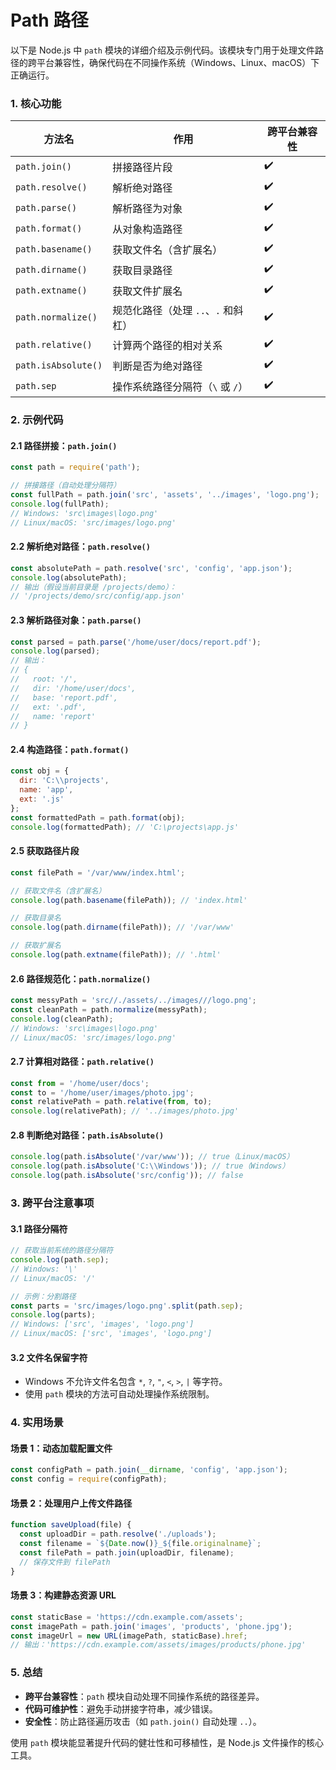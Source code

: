 # Path 路径

以下是 Node.js 中 `path` 模块的详细介绍及示例代码。该模块专门用于处理文件路径的跨平台兼容性，确保代码在不同操作系统（Windows、Linux、macOS）下正确运行。

### **1. 核心功能**
| 方法名                 | 作用                                 | 跨平台兼容性 |
|-----------------------|--------------------------------------|--------------|
| `path.join()`         | 拼接路径片段                          | ✔️           |
| `path.resolve()`      | 解析绝对路径                          | ✔️           |
| `path.parse()`        | 解析路径为对象                        | ✔️           |
| `path.format()`       | 从对象构造路径                        | ✔️           |
| `path.basename()`     | 获取文件名（含扩展名）                 | ✔️           |
| `path.dirname()`      | 获取目录路径                          | ✔️           |
| `path.extname()`      | 获取文件扩展名                         | ✔️           |
| `path.normalize()`    | 规范化路径（处理 `..`、`.` 和斜杠）    | ✔️           |
| `path.relative()`     | 计算两个路径的相对关系                 | ✔️           |
| `path.isAbsolute()`   | 判断是否为绝对路径                     | ✔️           |
| `path.sep`            | 操作系统路径分隔符（`\` 或 `/`）       | ✔️           |

### **2. 示例代码**

#### **2.1 路径拼接：`path.join()`**
```javascript
const path = require('path');

// 拼接路径（自动处理分隔符）
const fullPath = path.join('src', 'assets', '../images', 'logo.png');
console.log(fullPath);
// Windows: 'src\images\logo.png'
// Linux/macOS: 'src/images/logo.png'
```

#### **2.2 解析绝对路径：`path.resolve()`**
```javascript
const absolutePath = path.resolve('src', 'config', 'app.json');
console.log(absolutePath);
// 输出（假设当前目录是 /projects/demo）：
// '/projects/demo/src/config/app.json'
```

#### **2.3 解析路径对象：`path.parse()`**
```javascript
const parsed = path.parse('/home/user/docs/report.pdf');
console.log(parsed);
// 输出：
// {
//   root: '/',
//   dir: '/home/user/docs',
//   base: 'report.pdf',
//   ext: '.pdf',
//   name: 'report'
// }
```

#### **2.4 构造路径：`path.format()`**
```javascript
const obj = {
  dir: 'C:\\projects',
  name: 'app',
  ext: '.js'
};
const formattedPath = path.format(obj);
console.log(formattedPath); // 'C:\projects\app.js'
```

#### **2.5 获取路径片段**
```javascript
const filePath = '/var/www/index.html';

// 获取文件名（含扩展名）
console.log(path.basename(filePath)); // 'index.html'

// 获取目录名
console.log(path.dirname(filePath)); // '/var/www'

// 获取扩展名
console.log(path.extname(filePath)); // '.html'
```

#### **2.6 路径规范化：`path.normalize()`**
```javascript
const messyPath = 'src//./assets/../images///logo.png';
const cleanPath = path.normalize(messyPath);
console.log(cleanPath);
// Windows: 'src\images\logo.png'
// Linux/macOS: 'src/images/logo.png'
```

#### **2.7 计算相对路径：`path.relative()`**
```javascript
const from = '/home/user/docs';
const to = '/home/user/images/photo.jpg';
const relativePath = path.relative(from, to);
console.log(relativePath); // '../images/photo.jpg'
```

#### **2.8 判断绝对路径：`path.isAbsolute()`**
```javascript
console.log(path.isAbsolute('/var/www')); // true（Linux/macOS）
console.log(path.isAbsolute('C:\\Windows')); // true（Windows）
console.log(path.isAbsolute('src/config')); // false
```

### **3. 跨平台注意事项**
#### **3.1 路径分隔符**
```javascript
// 获取当前系统的路径分隔符
console.log(path.sep); 
// Windows: '\'
// Linux/macOS: '/'

// 示例：分割路径
const parts = 'src/images/logo.png'.split(path.sep);
console.log(parts); 
// Windows: ['src', 'images', 'logo.png']
// Linux/macOS: ['src', 'images', 'logo.png']
```

#### **3.2 文件名保留字符**
- Windows 不允许文件名包含 `*`, `?`, `"`, `<`, `>`, `|` 等字符。
- 使用 `path` 模块的方法可自动处理操作系统限制。

### **4. 实用场景**
#### **场景 1：动态加载配置文件**
```javascript
const configPath = path.join(__dirname, 'config', 'app.json');
const config = require(configPath);
```

#### **场景 2：处理用户上传文件路径**
```javascript
function saveUpload(file) {
  const uploadDir = path.resolve('./uploads');
  const filename = `${Date.now()}_${file.originalname}`;
  const filePath = path.join(uploadDir, filename);
  // 保存文件到 filePath
}
```

#### **场景 3：构建静态资源 URL**
```javascript
const staticBase = 'https://cdn.example.com/assets';
const imagePath = path.join('images', 'products', 'phone.jpg');
const imageUrl = new URL(imagePath, staticBase).href;
// 输出：'https://cdn.example.com/assets/images/products/phone.jpg'
```

### **5. 总结**
- **跨平台兼容性**：`path` 模块自动处理不同操作系统的路径差异。
- **代码可维护性**：避免手动拼接字符串，减少错误。
- **安全性**：防止路径遍历攻击（如 `path.join()` 自动处理 `..`）。

使用 `path` 模块能显著提升代码的健壮性和可移植性，是 Node.js 文件操作的核心工具。